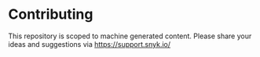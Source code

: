 # Contributing

This repository is scoped to machine generated content. Please share your ideas and suggestions
via https://support.snyk.io/
